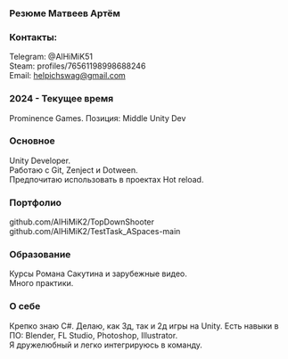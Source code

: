 ### Резюме Матвеев Артём

### Контакты:
Telegram: @AlHiMiK51    
Steam: profiles/76561198998688246  
Email: helpichswag@gmail.com  

### 2024 - Текущее время  
Prominence Games. Позиция: Middle Unity Dev

### Основное
Unity Developer.  
Работаю с Git, Zenject и Dotween.  
Предпочитаю использовать в проектах Hot reload.

### Портфолио
github.com/AlHiMiK2/TopDownShooter
github.com/AlHiMiK2/TestTask_ASpaces-main

### Образование 
Курсы Романа Сакутина и зарубежные видео.  
Много практики.

### О себе
Крепко знаю C#. Делаю, как 3д, так и 2д игры на Unity. 
Есть навыки в ПО: Blender, FL Studio, Photoshop, Illustrator.  
Я дружелюбный и легко интегрируюсь в команду.

